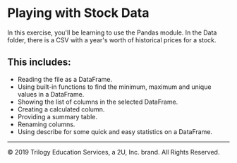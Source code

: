 # Playing with Stock Data

In this exercise, you'll be learning to use the Pandas module. In the Data folder, there is a CSV with a year's worth of historical prices for a stock.


## This includes:
 - Reading the file as a DataFrame.
 - Using built-in functions to find the minimum, maximum and unique values in a DataFrame.
 - Showing the list of columns in the selected DataFrame.
 - Creating a calculated column.
 - Providing a summary table.
 - Renaming columns.
 - Using describe for some quick and easy statistics on a DataFrame.

------

© 2019 Trilogy Education Services, a 2U, Inc. brand. All Rights Reserved.

